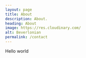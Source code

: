 ```yaml
---
layout: page
title: About
description: About.
heading: About
image: https://res.cloudinary.com/
alt: Beverlonian
permalink: /contact
---
```

<p>Hello world</p>
